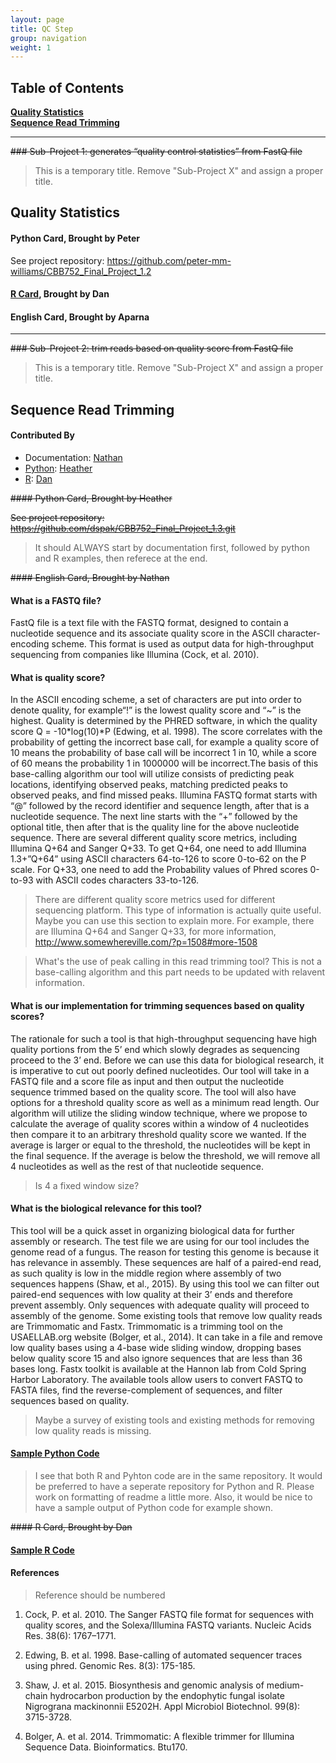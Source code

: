 ```yaml
---
layout: page
title: QC Step
group: navigation
weight: 1
---
```


## Table of Contents
**[Quality Statistics](#quality-statistics)**  
**[Sequence Read Trimming](#sequence-read-trimming)**  

---

~~### Sub-Project 1: generates “quality control statistics” from FastQ file~~

> This is a temporary title. Remove "Sub-Project X" and assign a proper title.

## Quality Statistics

#### Python Card, Brought by Peter
See project repository: https://github.com/peter-mm-williams/CBB752_Final_Project_1.2

#### [R Card](https://github.com/dspak/CBB752_Final_Project_1.2), Brought by Dan

#### English Card, Brought by Aparna

---

~~### Sub-Project 2: trim reads based on quality score from FastQ file~~

> This is a temporary title. Remove "Sub-Project X" and assign a proper title.

## Sequence Read Trimming

#### Contributed By

- Documentation: [Nathan](https://github.com/NathanNN)
- [Python](https://github.com/wellshl/CBB752_Final_Project_1.3): [Heather](https://github.com/wellshl)
- [R](https://github.com/dspak/CBB752_Final_Project_1.3): [Dan](https://github.com/dspak)

~~#### Python Card, Brought by Heather~~

~~See project repository: https://github.com/dspak/CBB752_Final_Project_1.3.git~~

> It should ALWAYS start by documentation first, followed by python and R examples, then referece at the end.

~~#### English Card, Brought by Nathan~~

#### What is a FASTQ file? 

FastQ file is a text file with the FASTQ format, designed to contain a nucleotide sequence and its associate quality score in the ASCII character-encoding scheme. This format is used as output data for high-throughput sequencing from companies like Illumina (Cock, et al. 2010). 


#### What is quality score?

In the ASCII encoding scheme, a set of characters are put into order to denote quality, for example“!” is the lowest quality score and “~” is the highest. Quality is determined by the PHRED software, in which the quality score Q = -10*log(10)*P (Edwing, et al. 1998). The score correlates with the probability of getting the incorrect base call, for example a quality score of 10 means the probability of base call will be incorrect 1 in 10, while a score of 60 means the probability 1 in 1000000 will be incorrect.The basis of this base-calling algorithm our tool will utilize consists of predicting peak locations, identifying observed peaks, matching predicted peaks to observed peaks, and find missed peaks. Illumina FASTQ format starts with “@” followed by the record identifier and sequence length, after that is a nucleotide sequence. The next line starts with the “+” followed by the optional title, then after that is the quality line for the above nucleotide sequence. There are several different quality score metrics, including Illumina Q+64 and Sanger Q+33. To get Q+64, one need to add Illumina 1.3+”Q+64” using ASCII characters 64-to-126 to score 0-to-62 on the P scale. For Q+33, one need to add the Probability values of Phred scores 0-to-93 with ASCII codes characters 33-to-126.    

> There are different quality score metrics used for different sequencing platform. This type of information is actually quite useful. Maybe you can use this section to explain more. For example, there are Illumina Q+64 and Sanger Q+33, for more information, http://www.somewhereville.com/?p=1508#more-1508


> What's the use of peak calling in this read trimming tool? This is not a base-calling algorithm and this part needs to be updated with relavent information.

#### What is our implementation for trimming sequences based on quality scores?

The rationale for such a tool is that high-throughput sequencing have high quality portions from the 5’ end which slowly degrades as sequencing proceed to the 3’ end. Before we can use this data for biological research, it is imperative to cut out poorly defined nucleotides. Our tool will take in a FASTQ file and a score file as input and then output the nucleotide sequence trimmed based on the quality score. The tool will also have options for a threshold quality score as well as a minimum read length. Our algorithm will utilize the sliding window technique, where we propose to calculate the average of quality scores within a window of 4 nucleotides then compare it to an arbitrary threshold quality score we wanted. If the average is larger or equal to the threshold, the nucleotides will be kept in the final sequence. If the average is below the threshold, we will remove all 4 nucleotides as well as the rest of that nucleotide sequence.

> Is 4 a fixed window size?

#### What is the biological relevance for this tool?

This tool will be a quick asset in organizing biological data for further assembly or research. The test file we are using for our tool includes the genome read of a fungus. The reason for testing this genome is because it has relevance in assembly. These sequences are half of a paired-end read, as such quality is low in the middle region where assembly of two sequences happens (Shaw, et al., 2015). By using this tool we can filter out paired-end sequences with low quality at their 3’ ends and therefore prevent assembly. Only sequences with adequate quality will proceed to assembly of the genome. Some existing tools that remove low quality reads are Trimmomatic and Fastx. Trimmomatic is a trimming tool on the USAELLAB.org website (Bolger, et al., 2014). It can take in a file and remove low quality bases using a 4-base wide sliding window, dropping bases below quality score 15 and also ignore sequences that are less than 36 bases long. Fastx toolkit is available at the Hannon lab from Cold Spring Harbor Laboratory. The available tools allow users to convert FASTQ to FASTA files, find the reverse-complement of sequences, and filter sequences based on quality.        

> Maybe a survey of existing tools and existing methods for removing low quality reads is missing.

#### [Sample Python Code](https://github.com/dspak/CBB752_Final_Project_1.3.git)

> I see that both R and Pyhton code are in the same repository. It would be preferred to have a seperate repository for Python and R.
> Please work on formatting of readme a little more. Also, it would be nice to have a sample output of Python code for example shown.

~~#### R Card, Brought by Dan~~

#### [Sample R Code](https://github.com/dspak/CBB752_Final_Project_1.3.git)

#### References

> Reference should be numbered

1. Cock, P. et al. 2010. The Sanger FASTQ file format for sequences with quality scores, and the Solexa/Illumina FASTQ variants. Nucleic Acids Res. 38(6): 1767–1771.

2. Edwing, B. et al. 1998. Base-calling of automated sequencer traces using phred. Genomic Res. 8(3): 175-185.

3. Shaw, J. et al. 2015. Biosynthesis and genomic analysis of medium-chain hydrocarbon production by the endophytic fungal isolate Nigrograna mackinonnii E5202H. Appl Microbiol Biotechnol. 99(8): 3715-3728. 

4. Bolger, A. et al. 2014. Trimmomatic: A flexible trimmer for Illumina Sequence Data. Bioinformatics. Btu170. 
